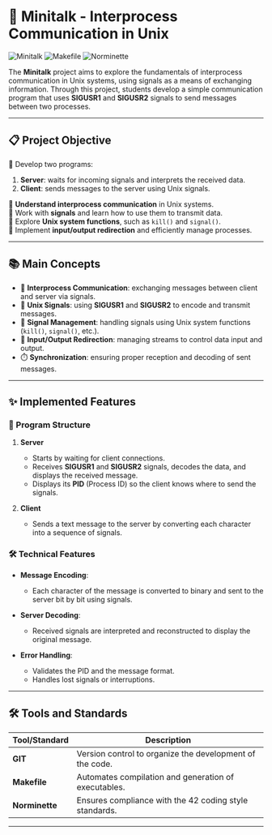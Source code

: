 # 📡 Minitalk - Interprocess Communication in Unix

![Minitalk](https://img.shields.io/badge/Language-C-blue) ![Makefile](https://img.shields.io/badge/Tool-Makefile-yellow) ![Norminette](https://img.shields.io/badge/Style-Norminette-green)

The **Minitalk** project aims to explore the fundamentals of interprocess communication in Unix systems, using signals as a means of exchanging information. Through this project, students develop a simple communication program that uses **SIGUSR1** and **SIGUSR2** signals to send messages between two processes.

---

## 📋 Project Objective

🔹 Develop two programs:  
1. **Server**: waits for incoming signals and interprets the received data.  
2. **Client**: sends messages to the server using Unix signals.  

🔹 **Understand interprocess communication** in Unix systems.  
🔹 Work with **signals** and learn how to use them to transmit data.  
🔹 Explore **Unix system functions**, such as `kill()` and `signal()`.  
🔹 Implement **input/output redirection** and efficiently manage processes.

---

## 📚 Main Concepts

- 🔄 **Interprocess Communication**: exchanging messages between client and server via signals.  
- 📡 **Unix Signals**: using **SIGUSR1** and **SIGUSR2** to encode and transmit messages.  
- 🧵 **Signal Management**: handling signals using Unix system functions (`kill()`, `signal()`, etc.).  
- 📂 **Input/Output Redirection**: managing streams to control data input and output.  
- ⏱️ **Synchronization**: ensuring proper reception and decoding of sent messages.

---

## ✨ Implemented Features

### 🔧 Program Structure
1. **Server**  
   - Starts by waiting for client connections.  
   - Receives **SIGUSR1** and **SIGUSR2** signals, decodes the data, and displays the received message.  
   - Displays its **PID** (Process ID) so the client knows where to send the signals.  

2. **Client**  
   - Sends a text message to the server by converting each character into a sequence of signals.

### 🛠️ Technical Features
- **Message Encoding**:  
   - Each character of the message is converted to binary and sent to the server bit by bit using signals.

- **Server Decoding**:  
   - Received signals are interpreted and reconstructed to display the original message.

- **Error Handling**:  
   - Validates the PID and the message format.  
   - Handles lost signals or interruptions.

---

## 🛠️ Tools and Standards

| Tool/Standard         | Description                                                        |
|-----------------------|--------------------------------------------------------------------|
| **GIT**               | Version control to organize the development of the code.           |
| **Makefile**          | Automates compilation and generation of executables.               |
| **Norminette**        | Ensures compliance with the 42 coding style standards.             |

---


